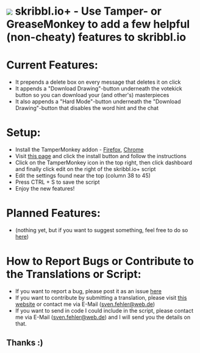 # <img src="https://raw.githubusercontent.com/Sv443/code/master/resources/favicons/watch2gether%2B%20icon.png" /> skribbl.io+ - Use Tamper- or GreaseMonkey to add a few helpful (non-cheaty) features to skribbl.io


# Current Features:

- It prepends a delete box on every message that deletes it on click
- It appends a "Download Drawing"-button underneath the votekick button so you can download your (and other's) masterpieces
- It also appends a "Hard Mode"-button underneath the "Download Drawing"-button that disables the word hint and the chat


# Setup:
- Install the TamperMonkey addon - <a href="https://tinyurl.com/ybed26ab">Firefox</a>, <a href="https://tinyurl.com/aqhkmex">Chrome</a>
- Visit <a href="https://tinyurl.com/ycvpw3s8">this page</a> and click the install button and follow the instructions
- Click on the TamperMonkey icon in the top right, then click dashboard and finally click edit on the right of the skribbl.io+ script
- Edit the settings found near the top (column 38 to 45)
- Press CTRL + S to save the script
- Enjoy the new features!
  
  
# Planned Features:
- (nothing yet, but if you want to suggest something, feel free to do so <a href="https://github.com/Sv443/skribbl.io-plus/issues">here</a>)


# How to Report Bugs or Contribute to the Translations or Script:
- If you want to report a bug, please post it as an issue <a href="https://github.com/Sv443/skribbl.io-plus/issues">here</a>
- If you want to contribute by submitting a translation, please visit <a href="http://www.sv443.net/translate_skp" target="blank_">this website</a> or contact me via E-Mail (sven.fehler@web.de)
- If you want to send in code I could include in the script, please contact me via E-Mail (sven.fehler@web.de) and I will send you the details on that. 
## Thanks :)
